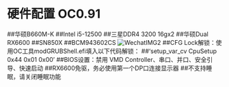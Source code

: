# 硬件配置 OC0.91
##华硕B660M-K
##Intel i5-12500
##三星DDR4 3200 16gx2
##华硕Dual RX6600
##SN850X
##BCM943602CS
![WechatIMG2](https://github.com/sh0w1ov3/B660M-K-i5-12500-RX6600/assets/33852403/4737144e-d70d-4631-9982-9235704148f7)
##CFG Lock解锁：使用OC工具modGRUBShell.efi填入以下代码解锁：
##‘setup_var_cv CpuSetup 0x44 0x01 0x00’
##BIOS设置：禁用 VMD Controller、串口、并口、安全引导、快速启动
##RX6600免驱，务必使用第一个DP口连接显示器
##不支持睡眠，请关闭睡眠功能
